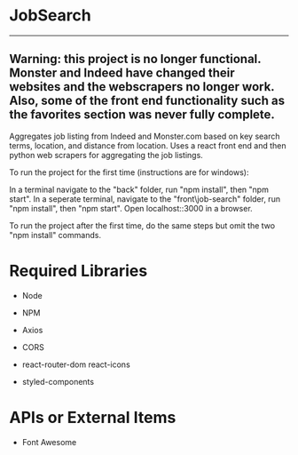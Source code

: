 # JobSearch

---------------
Warning: this project is no longer functional. Monster and Indeed have changed their websites and the webscrapers no longer work.
Also, some of the front end functionality such as the favorites section was never fully complete.
---------------

Aggregates job listing from Indeed and Monster.com based on key search terms, location, and distance from location. Uses a react front end and then python web scrapers for aggregating the job listings.

To run the project for the first time (instructions are for windows):

In a terminal navigate to the "back" folder, run "npm install", then "npm start". 
In a seperate terminal, navigate to the "front\job-search" folder, run "npm install", then "npm start".
Open localhost::3000 in a browser.

To run the project after the first time, do the same steps but omit the two "npm install" commands.

# Required Libraries

- Node
- NPM
- Axios
- CORS

- react-router-dom react-icons
- styled-components

# APIs or External Items

- Font Awesome
